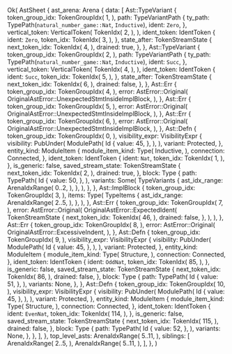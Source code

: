 Ok(
    AstSheet {
        ast_arena: Arena {
            data: [
                Ast::TypeVariant {
                    token_group_idx: TokenGroupIdx(
                        1,
                    ),
                    path: TypeVariantPath {
                        ty_path: TypePath(`natural_number_game::Nat`, `Inductive`),
                        ident: `Zero`,
                    },
                    vertical_token: VerticalToken(
                        TokenIdx(
                            2,
                        ),
                    ),
                    ident_token: IdentToken {
                        ident: `Zero`,
                        token_idx: TokenIdx(
                            3,
                        ),
                    },
                    state_after: TokenStreamState {
                        next_token_idx: TokenIdx(
                            4,
                        ),
                        drained: true,
                    },
                },
                Ast::TypeVariant {
                    token_group_idx: TokenGroupIdx(
                        2,
                    ),
                    path: TypeVariantPath {
                        ty_path: TypePath(`natural_number_game::Nat`, `Inductive`),
                        ident: `Succ`,
                    },
                    vertical_token: VerticalToken(
                        TokenIdx(
                            4,
                        ),
                    ),
                    ident_token: IdentToken {
                        ident: `Succ`,
                        token_idx: TokenIdx(
                            5,
                        ),
                    },
                    state_after: TokenStreamState {
                        next_token_idx: TokenIdx(
                            6,
                        ),
                        drained: false,
                    },
                },
                Ast::Err {
                    token_group_idx: TokenGroupIdx(
                        4,
                    ),
                    error: AstError::Original(
                        OriginalAstError::UnexpectedStmtInsideImplBlock,
                    ),
                },
                Ast::Err {
                    token_group_idx: TokenGroupIdx(
                        5,
                    ),
                    error: AstError::Original(
                        OriginalAstError::UnexpectedStmtInsideImplBlock,
                    ),
                },
                Ast::Err {
                    token_group_idx: TokenGroupIdx(
                        6,
                    ),
                    error: AstError::Original(
                        OriginalAstError::UnexpectedStmtInsideImplBlock,
                    ),
                },
                Ast::Defn {
                    token_group_idx: TokenGroupIdx(
                        0,
                    ),
                    visibility_expr: VisibilityExpr {
                        visibility: PubUnder(
                            ModulePath(
                                Id {
                                    value: 45,
                                },
                            ),
                        ),
                        variant: Protected,
                    },
                    entity_kind: ModuleItem {
                        module_item_kind: Type(
                            Inductive,
                        ),
                        connection: Connected,
                    },
                    ident_token: IdentToken {
                        ident: `Nat`,
                        token_idx: TokenIdx(
                            1,
                        ),
                    },
                    is_generic: false,
                    saved_stream_state: TokenStreamState {
                        next_token_idx: TokenIdx(
                            2,
                        ),
                        drained: true,
                    },
                    block: Type {
                        path: TypePath(
                            Id {
                                value: 50,
                            },
                        ),
                        variants: Some(
                            TypeVariants {
                                ast_idx_range: ArenaIdxRange(
                                    0..2,
                                ),
                            },
                        ),
                    },
                },
                Ast::ImplBlock {
                    token_group_idx: TokenGroupIdx(
                        3,
                    ),
                    items: Type(
                        TypeItems {
                            ast_idx_range: ArenaIdxRange(
                                2..5,
                            ),
                        },
                    ),
                },
                Ast::Err {
                    token_group_idx: TokenGroupIdx(
                        7,
                    ),
                    error: AstError::Original(
                        OriginalAstError::ExpectedIdent(
                            TokenStreamState {
                                next_token_idx: TokenIdx(
                                    46,
                                ),
                                drained: false,
                            },
                        ),
                    ),
                },
                Ast::Err {
                    token_group_idx: TokenGroupIdx(
                        8,
                    ),
                    error: AstError::Original(
                        OriginalAstError::ExcessiveIndent,
                    ),
                },
                Ast::Defn {
                    token_group_idx: TokenGroupIdx(
                        9,
                    ),
                    visibility_expr: VisibilityExpr {
                        visibility: PubUnder(
                            ModulePath(
                                Id {
                                    value: 45,
                                },
                            ),
                        ),
                        variant: Protected,
                    },
                    entity_kind: ModuleItem {
                        module_item_kind: Type(
                            Structure,
                        ),
                        connection: Connected,
                    },
                    ident_token: IdentToken {
                        ident: `OddNat`,
                        token_idx: TokenIdx(
                            85,
                        ),
                    },
                    is_generic: false,
                    saved_stream_state: TokenStreamState {
                        next_token_idx: TokenIdx(
                            86,
                        ),
                        drained: false,
                    },
                    block: Type {
                        path: TypePath(
                            Id {
                                value: 51,
                            },
                        ),
                        variants: None,
                    },
                },
                Ast::Defn {
                    token_group_idx: TokenGroupIdx(
                        10,
                    ),
                    visibility_expr: VisibilityExpr {
                        visibility: PubUnder(
                            ModulePath(
                                Id {
                                    value: 45,
                                },
                            ),
                        ),
                        variant: Protected,
                    },
                    entity_kind: ModuleItem {
                        module_item_kind: Type(
                            Structure,
                        ),
                        connection: Connected,
                    },
                    ident_token: IdentToken {
                        ident: `EvenNat`,
                        token_idx: TokenIdx(
                            114,
                        ),
                    },
                    is_generic: false,
                    saved_stream_state: TokenStreamState {
                        next_token_idx: TokenIdx(
                            115,
                        ),
                        drained: false,
                    },
                    block: Type {
                        path: TypePath(
                            Id {
                                value: 52,
                            },
                        ),
                        variants: None,
                    },
                },
            ],
        },
        top_level_asts: ArenaIdxRange(
            5..11,
        ),
        siblings: [
            ArenaIdxRange(
                2..5,
            ),
            ArenaIdxRange(
                5..11,
            ),
        ],
    },
)